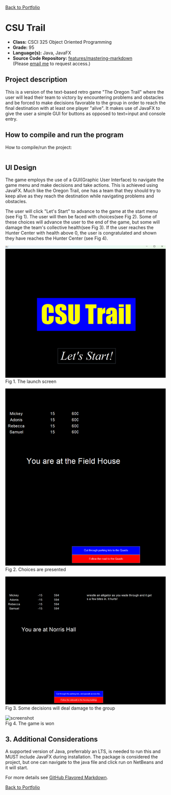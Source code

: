 [Back to Portfolio](./)

CSU Trail
===============

-   **Class:** CSCI 325 Object Oriented Programming 
-   **Grade:** 95
-   **Language(s):** Java, JavaFX
-   **Source Code Repository:** [features/mastering-markdown](https://guides.github.com/features/mastering-markdown/)  
    (Please [email me](mailto:example@csustudent.net?subject=GitHub%20Access) to request access.)

## Project description

This is a version of the text-based retro game "The Oregon Trail" where the user will lead their team to victory by encountering problems and obstacles and be forced to make decisions favorable to the group in order to reach the final destination with at least one player "alive". It makes use of JavaFX to give the user a simple GUI for buttons as opposed to text=input and console entry. 

## How to compile and run the program

How to compile/run the project:

```Install Java(latest LTS and include JavaFX) and Netbeans(latest versions) and open the folder in Netbeans as a project. Click the main Java file(CSU Trail) and navigate to "Run" and click.
```

## UI Design

The game employs the use of a GUI(Graphic User Interface) to navigate the game menu and make decisions and take actions. This is achieved using JavaFX. Much like the Oregon Trail, one has a team that they should try to keep alive as they reach the destination while navigating problems and obstacles.

The user will click "Let's Start" to advance to the game at the start menu (see Fig 1). The user will then be faced with choices(see Fig 2). Some of these choices will advance the user to the end of the game, but some will damage the team's collective health(see Fig 3). If the user reaches the Hunter Center with health above 0, the user is congratulated and shown they have reaches the Hunter Center (see Fig 4).

![screenshot](images/csu_trail_start.png)  
Fig 1. The launch screen

![screenshot](images/csu_trail_1.png)  
Fig 2. Choices are presented

![screenshot](images/csu_trail_2.png)  
Fig 3. Some decisions will deal damage to the group

![screenshot](images/csu_trail_won.png)  
Fig 4. The game is won

## 3. Additional Considerations

A supported version of Java, preferrably an LTS, is needed to run this and MUST include JavaFX during installation. The package is considered the project, but one can navigate to the java file and click run on NetBeans and it will start. 

For more details see [GitHub Flavored Markdown](https://guides.github.com/features/mastering-markdown/).

[Back to Portfolio](./)
